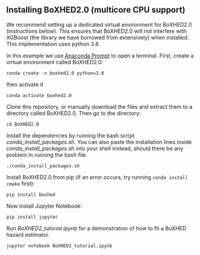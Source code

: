 ## Installing BoXHED2.0 (multicore CPU support)

We recommend setting up a dedicated virtual environment for BoXHED2.0 (instructions below). This ensures that BoXHED2.0 will not interfere with XGBoost (the library we have borrowed from extensively) when installed. This implementation uses python 3.8.

In this example we use [Anaconda Prompt](https://docs.anaconda.com/anaconda/install/) to open a terminal. First, create a virtual environment called BoXHED2.0:
```
conda create -n boxhed2.0 python=3.8
```

then activate it
```
conda activate boxhed2.0
```

Clone this repository, or manually download the files and extract them to a directory called BoXHED2.0. Then go to the directory:
```
cd BoXHED2.0
```

Install the dependencies by running the bash script *conda_install_packages.sh*. You can also paste the installation lines inside *conda_install_packages.sh* into your shell instead, should there be any problem in running the bash file.
```
./conda_install_packages.sh
```

Install BoXHED2.0 from pip (if an error occurs, try running ```conda install cmake``` first):
```
pip install boxhed
```

Now install Jupyter Notebook:
```
pip install jupyter
```

Run *BoXHED2_tutorial.ipynb* for a demonstration of how to fit a BoXHED hazard estimator.
```
jupyter notebook BoXHED2_tutorial.ipynb
``` 
